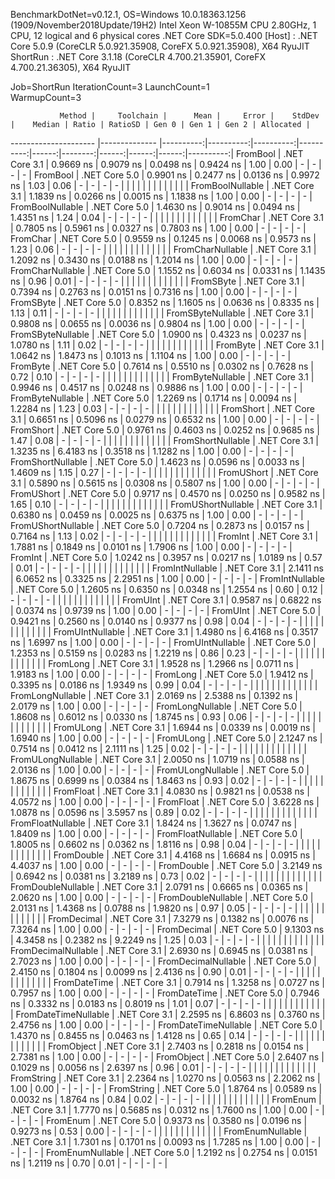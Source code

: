 
BenchmarkDotNet=v0.12.1, OS=Windows 10.0.18363.1256 (1909/November2018Update/19H2)
Intel Xeon W-10855M CPU 2.80GHz, 1 CPU, 12 logical and 6 physical cores
.NET Core SDK=5.0.400
  [Host]   : .NET Core 5.0.9 (CoreCLR 5.0.921.35908, CoreFX 5.0.921.35908), X64 RyuJIT
  ShortRun : .NET Core 3.1.18 (CoreCLR 4.700.21.35901, CoreFX 4.700.21.36305), X64 RyuJIT

Job=ShortRun  IterationCount=3  LaunchCount=1  
WarmupCount=3  

               Method |     Toolchain |      Mean |     Error |    StdDev |    Median | Ratio | RatioSD | Gen 0 | Gen 1 | Gen 2 | Allocated |
--------------------- |-------------- |----------:|----------:|----------:|----------:|------:|--------:|------:|------:|------:|----------:|
             FromBool | .NET Core 3.1 | 0.9669 ns | 0.9079 ns | 0.0498 ns | 0.9424 ns |  1.00 |    0.00 |     - |     - |     - |         - |
             FromBool | .NET Core 5.0 | 0.9901 ns | 0.2477 ns | 0.0136 ns | 0.9972 ns |  1.03 |    0.06 |     - |     - |     - |         - |
                      |               |           |           |           |           |       |         |       |       |       |           |
     FromBoolNullable | .NET Core 3.1 | 1.1839 ns | 0.0266 ns | 0.0015 ns | 1.1838 ns |  1.00 |    0.00 |     - |     - |     - |         - |
     FromBoolNullable | .NET Core 5.0 | 1.4630 ns | 0.9014 ns | 0.0494 ns | 1.4351 ns |  1.24 |    0.04 |     - |     - |     - |         - |
                      |               |           |           |           |           |       |         |       |       |       |           |
             FromChar | .NET Core 3.1 | 0.7805 ns | 0.5961 ns | 0.0327 ns | 0.7803 ns |  1.00 |    0.00 |     - |     - |     - |         - |
             FromChar | .NET Core 5.0 | 0.9559 ns | 0.1245 ns | 0.0068 ns | 0.9573 ns |  1.23 |    0.06 |     - |     - |     - |         - |
                      |               |           |           |           |           |       |         |       |       |       |           |
     FromCharNullable | .NET Core 3.1 | 1.2092 ns | 0.3430 ns | 0.0188 ns | 1.2014 ns |  1.00 |    0.00 |     - |     - |     - |         - |
     FromCharNullable | .NET Core 5.0 | 1.1552 ns | 0.6034 ns | 0.0331 ns | 1.1435 ns |  0.96 |    0.01 |     - |     - |     - |         - |
                      |               |           |           |           |           |       |         |       |       |       |           |
            FromSByte | .NET Core 3.1 | 0.7394 ns | 0.2763 ns | 0.0151 ns | 0.7316 ns |  1.00 |    0.00 |     - |     - |     - |         - |
            FromSByte | .NET Core 5.0 | 0.8352 ns | 1.1605 ns | 0.0636 ns | 0.8335 ns |  1.13 |    0.11 |     - |     - |     - |         - |
                      |               |           |           |           |           |       |         |       |       |       |           |
    FromSByteNullable | .NET Core 3.1 | 0.9808 ns | 0.0655 ns | 0.0036 ns | 0.9804 ns |  1.00 |    0.00 |     - |     - |     - |         - |
    FromSByteNullable | .NET Core 5.0 | 1.0900 ns | 0.4323 ns | 0.0237 ns | 1.0780 ns |  1.11 |    0.02 |     - |     - |     - |         - |
                      |               |           |           |           |           |       |         |       |       |       |           |
             FromByte | .NET Core 3.1 | 1.0642 ns | 1.8473 ns | 0.1013 ns | 1.1104 ns |  1.00 |    0.00 |     - |     - |     - |         - |
             FromByte | .NET Core 5.0 | 0.7614 ns | 0.5510 ns | 0.0302 ns | 0.7628 ns |  0.72 |    0.10 |     - |     - |     - |         - |
                      |               |           |           |           |           |       |         |       |       |       |           |
     FromByteNullable | .NET Core 3.1 | 0.9946 ns | 0.4517 ns | 0.0248 ns | 0.9886 ns |  1.00 |    0.00 |     - |     - |     - |         - |
     FromByteNullable | .NET Core 5.0 | 1.2269 ns | 0.1714 ns | 0.0094 ns | 1.2284 ns |  1.23 |    0.03 |     - |     - |     - |         - |
                      |               |           |           |           |           |       |         |       |       |       |           |
            FromShort | .NET Core 3.1 | 0.6651 ns | 0.5096 ns | 0.0279 ns | 0.6532 ns |  1.00 |    0.00 |     - |     - |     - |         - |
            FromShort | .NET Core 5.0 | 0.9761 ns | 0.4603 ns | 0.0252 ns | 0.9685 ns |  1.47 |    0.08 |     - |     - |     - |         - |
                      |               |           |           |           |           |       |         |       |       |       |           |
    FromShortNullable | .NET Core 3.1 | 1.3235 ns | 6.4183 ns | 0.3518 ns | 1.1282 ns |  1.00 |    0.00 |     - |     - |     - |         - |
    FromShortNullable | .NET Core 5.0 | 1.4623 ns | 0.0596 ns | 0.0033 ns | 1.4609 ns |  1.15 |    0.27 |     - |     - |     - |         - |
                      |               |           |           |           |           |       |         |       |       |       |           |
           FromUShort | .NET Core 3.1 | 0.5890 ns | 0.5615 ns | 0.0308 ns | 0.5807 ns |  1.00 |    0.00 |     - |     - |     - |         - |
           FromUShort | .NET Core 5.0 | 0.9717 ns | 0.4570 ns | 0.0250 ns | 0.9582 ns |  1.65 |    0.10 |     - |     - |     - |         - |
                      |               |           |           |           |           |       |         |       |       |       |           |
   FromUShortNullable | .NET Core 3.1 | 0.6380 ns | 0.0459 ns | 0.0025 ns | 0.6375 ns |  1.00 |    0.00 |     - |     - |     - |         - |
   FromUShortNullable | .NET Core 5.0 | 0.7204 ns | 0.2873 ns | 0.0157 ns | 0.7164 ns |  1.13 |    0.02 |     - |     - |     - |         - |
                      |               |           |           |           |           |       |         |       |       |       |           |
              FromInt | .NET Core 3.1 | 1.7881 ns | 0.1849 ns | 0.0101 ns | 1.7906 ns |  1.00 |    0.00 |     - |     - |     - |         - |
              FromInt | .NET Core 5.0 | 1.0242 ns | 0.3957 ns | 0.0217 ns | 1.0189 ns |  0.57 |    0.01 |     - |     - |     - |         - |
                      |               |           |           |           |           |       |         |       |       |       |           |
      FromIntNullable | .NET Core 3.1 | 2.1411 ns | 6.0652 ns | 0.3325 ns | 2.2951 ns |  1.00 |    0.00 |     - |     - |     - |         - |
      FromIntNullable | .NET Core 5.0 | 1.2605 ns | 0.6350 ns | 0.0348 ns | 1.2554 ns |  0.60 |    0.12 |     - |     - |     - |         - |
                      |               |           |           |           |           |       |         |       |       |       |           |
             FromUInt | .NET Core 3.1 | 0.9587 ns | 0.6822 ns | 0.0374 ns | 0.9739 ns |  1.00 |    0.00 |     - |     - |     - |         - |
             FromUInt | .NET Core 5.0 | 0.9421 ns | 0.2560 ns | 0.0140 ns | 0.9377 ns |  0.98 |    0.04 |     - |     - |     - |         - |
                      |               |           |           |           |           |       |         |       |       |       |           |
     FromUIntNullable | .NET Core 3.1 | 1.4980 ns | 6.4168 ns | 0.3517 ns | 1.6997 ns |  1.00 |    0.00 |     - |     - |     - |         - |
     FromUIntNullable | .NET Core 5.0 | 1.2353 ns | 0.5159 ns | 0.0283 ns | 1.2219 ns |  0.86 |    0.23 |     - |     - |     - |         - |
                      |               |           |           |           |           |       |         |       |       |       |           |
             FromLong | .NET Core 3.1 | 1.9528 ns | 1.2966 ns | 0.0711 ns | 1.9183 ns |  1.00 |    0.00 |     - |     - |     - |         - |
             FromLong | .NET Core 5.0 | 1.9412 ns | 0.3395 ns | 0.0186 ns | 1.9349 ns |  0.99 |    0.04 |     - |     - |     - |         - |
                      |               |           |           |           |           |       |         |       |       |       |           |
     FromLongNullable | .NET Core 3.1 | 2.0169 ns | 2.5388 ns | 0.1392 ns | 2.0179 ns |  1.00 |    0.00 |     - |     - |     - |         - |
     FromLongNullable | .NET Core 5.0 | 1.8608 ns | 0.6012 ns | 0.0330 ns | 1.8745 ns |  0.93 |    0.06 |     - |     - |     - |         - |
                      |               |           |           |           |           |       |         |       |       |       |           |
            FromULong | .NET Core 3.1 | 1.6944 ns | 0.0339 ns | 0.0019 ns | 1.6940 ns |  1.00 |    0.00 |     - |     - |     - |         - |
            FromULong | .NET Core 5.0 | 2.1247 ns | 0.7514 ns | 0.0412 ns | 2.1111 ns |  1.25 |    0.02 |     - |     - |     - |         - |
                      |               |           |           |           |           |       |         |       |       |       |           |
    FromULongNullable | .NET Core 3.1 | 2.0050 ns | 1.0719 ns | 0.0588 ns | 2.0136 ns |  1.00 |    0.00 |     - |     - |     - |         - |
    FromULongNullable | .NET Core 5.0 | 1.8675 ns | 0.6999 ns | 0.0384 ns | 1.8463 ns |  0.93 |    0.02 |     - |     - |     - |         - |
                      |               |           |           |           |           |       |         |       |       |       |           |
            FromFloat | .NET Core 3.1 | 4.0830 ns | 0.9821 ns | 0.0538 ns | 4.0572 ns |  1.00 |    0.00 |     - |     - |     - |         - |
            FromFloat | .NET Core 5.0 | 3.6228 ns | 1.0878 ns | 0.0596 ns | 3.5957 ns |  0.89 |    0.02 |     - |     - |     - |         - |
                      |               |           |           |           |           |       |         |       |       |       |           |
    FromFloatNullable | .NET Core 3.1 | 1.8424 ns | 1.3627 ns | 0.0747 ns | 1.8409 ns |  1.00 |    0.00 |     - |     - |     - |         - |
    FromFloatNullable | .NET Core 5.0 | 1.8005 ns | 0.6602 ns | 0.0362 ns | 1.8116 ns |  0.98 |    0.04 |     - |     - |     - |         - |
                      |               |           |           |           |           |       |         |       |       |       |           |
           FromDouble | .NET Core 3.1 | 4.4168 ns | 1.6684 ns | 0.0915 ns | 4.4037 ns |  1.00 |    0.00 |     - |     - |     - |         - |
           FromDouble | .NET Core 5.0 | 3.2149 ns | 0.6942 ns | 0.0381 ns | 3.2189 ns |  0.73 |    0.02 |     - |     - |     - |         - |
                      |               |           |           |           |           |       |         |       |       |       |           |
   FromDoubleNullable | .NET Core 3.1 | 2.0791 ns | 0.6665 ns | 0.0365 ns | 2.0620 ns |  1.00 |    0.00 |     - |     - |     - |         - |
   FromDoubleNullable | .NET Core 5.0 | 2.0131 ns | 1.4368 ns | 0.0788 ns | 1.9820 ns |  0.97 |    0.05 |     - |     - |     - |         - |
                      |               |           |           |           |           |       |         |       |       |       |           |
          FromDecimal | .NET Core 3.1 | 7.3279 ns | 0.1382 ns | 0.0076 ns | 7.3264 ns |  1.00 |    0.00 |     - |     - |     - |         - |
          FromDecimal | .NET Core 5.0 | 9.1303 ns | 4.3458 ns | 0.2382 ns | 9.2249 ns |  1.25 |    0.03 |     - |     - |     - |         - |
                      |               |           |           |           |           |       |         |       |       |       |           |
  FromDecimalNullable | .NET Core 3.1 | 2.6930 ns | 0.6945 ns | 0.0381 ns | 2.7023 ns |  1.00 |    0.00 |     - |     - |     - |         - |
  FromDecimalNullable | .NET Core 5.0 | 2.4150 ns | 0.1804 ns | 0.0099 ns | 2.4136 ns |  0.90 |    0.01 |     - |     - |     - |         - |
                      |               |           |           |           |           |       |         |       |       |       |           |
         FromDateTime | .NET Core 3.1 | 0.7914 ns | 1.3258 ns | 0.0727 ns | 0.7957 ns |  1.00 |    0.00 |     - |     - |     - |         - |
         FromDateTime | .NET Core 5.0 | 0.7946 ns | 0.3332 ns | 0.0183 ns | 0.8019 ns |  1.01 |    0.07 |     - |     - |     - |         - |
                      |               |           |           |           |           |       |         |       |       |       |           |
 FromDateTimeNullable | .NET Core 3.1 | 2.2595 ns | 6.8603 ns | 0.3760 ns | 2.4756 ns |  1.00 |    0.00 |     - |     - |     - |         - |
 FromDateTimeNullable | .NET Core 5.0 | 1.4370 ns | 0.8455 ns | 0.0463 ns | 1.4128 ns |  0.65 |    0.14 |     - |     - |     - |         - |
                      |               |           |           |           |           |       |         |       |       |       |           |
           FromObject | .NET Core 3.1 | 2.7403 ns | 0.2818 ns | 0.0154 ns | 2.7381 ns |  1.00 |    0.00 |     - |     - |     - |         - |
           FromObject | .NET Core 5.0 | 2.6407 ns | 0.1029 ns | 0.0056 ns | 2.6397 ns |  0.96 |    0.01 |     - |     - |     - |         - |
                      |               |           |           |           |           |       |         |       |       |       |           |
           FromString | .NET Core 3.1 | 2.2364 ns | 1.0270 ns | 0.0563 ns | 2.2062 ns |  1.00 |    0.00 |     - |     - |     - |         - |
           FromString | .NET Core 5.0 | 1.8764 ns | 0.0589 ns | 0.0032 ns | 1.8764 ns |  0.84 |    0.02 |     - |     - |     - |         - |
                      |               |           |           |           |           |       |         |       |       |       |           |
             FromEnum | .NET Core 3.1 | 1.7770 ns | 0.5685 ns | 0.0312 ns | 1.7600 ns |  1.00 |    0.00 |     - |     - |     - |         - |
             FromEnum | .NET Core 5.0 | 0.9373 ns | 0.3580 ns | 0.0196 ns | 0.9273 ns |  0.53 |    0.00 |     - |     - |     - |         - |
                      |               |           |           |           |           |       |         |       |       |       |           |
     FromEnumNullable | .NET Core 3.1 | 1.7301 ns | 0.1701 ns | 0.0093 ns | 1.7285 ns |  1.00 |    0.00 |     - |     - |     - |         - |
     FromEnumNullable | .NET Core 5.0 | 1.2192 ns | 0.2754 ns | 0.0151 ns | 1.2119 ns |  0.70 |    0.01 |     - |     - |     - |         - |
